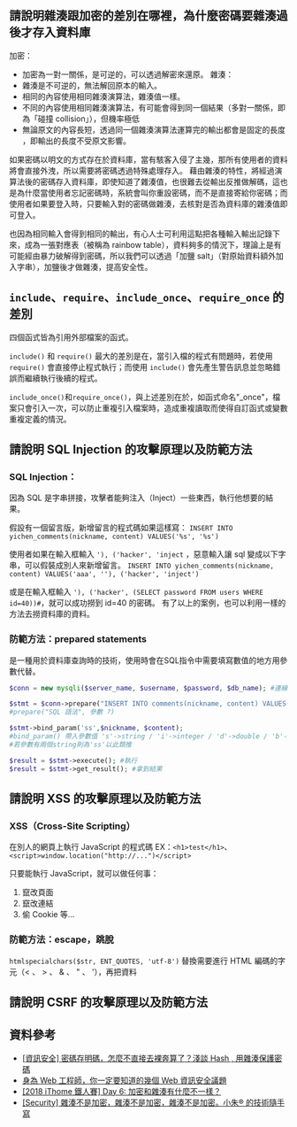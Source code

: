 ## 請說明雜湊跟加密的差別在哪裡，為什麼密碼要雜湊過後才存入資料庫
加密：
  * 加密為一對一關係，是可逆的，可以透過解密來還原。
雜湊：
  * 雜湊是不可逆的，無法解回原本的輸入。
  * 相同的內容使用相同雜湊演算法，雜湊值一樣。
  * 不同的內容使用相同雜湊演算法，有可能會得到同一個結果（多對一關係，即為「碰撞 collision」），但機率極低
  * 無論原文的內容長短，透過同一個雜湊演算法運算完的輸出都會是固定的長度 ，即輸出的長度不受原文影響。

如果密碼以明文的方式存在於資料庫，當有駭客入侵了主幾，那所有使用者的資料將會直接外洩，所以需要將密碼透過特殊處理存入。
藉由雜湊的特性，將經過演算法後的密碼存入資料庫，即使知道了雜湊值，也很難去從輸出反推做解碼，這也是為什麼當使用者忘記密碼時，系統會叫你重設密碼，而不是直接寄給你密碼；而使用者如果要登入時，只要輸入對的密碼做雜湊，去核對是否為資料庫的雜湊值即可登入。

也因為相同輸入會得到相同的輸出，有心人士可利用這點把各種輸入輸出記錄下來，成為一張對應表（被稱為 rainbow table），資料夠多的情況下，理論上是有可能經由暴力破解得到密碼，所以我們可以透過「加鹽 salt」（對原始資料額外加入字串），加鹽後才做雜湊，提高安全性。

## `include`、`require`、`include_once`、`require_once` 的差別
四個函式皆為引用外部檔案的函式。

`include()` 和 `require()` 最大的差別是在，當引入檔的程式有問題時，若使用 `require()` 會直接停止程式執行；而使用 `include()` 會先產生警告訊息並忽略錯誤而繼續執行後續的程式。

`include_once()`和`require_once()`，與上述差別在於，如函式命名"_once"，檔案只會引入一次，可以防止重複引入檔案時，造成重複讀取而使得自訂函式或變數重複定義的情況。

## 請說明 SQL Injection 的攻擊原理以及防範方法

### SQL Injection：
因為 SQL 是字串拼接，攻擊者能夠注入（Inject）一些東西，執行他想要的結果。

假設有一個留言版，新增留言的程式碼如果這樣寫：
`INSERT INTO yichen_comments(nickname, content) VALUES('%s', '%s')`

使用者如果在輸入框輸入 ` '), ('hacker', 'inject ` ，惡意輸入讓 sql 變成以下字串，可以假裝成別人來新增留言。
`INSERT INTO yichen_comments(nickname, content) VALUES('aaa', ''), ('hacker', 'inject')`

或是在輸入框輸入 ` '), ('hacker', (SELECT password FROM users WHERE id=40))# `，就可以成功撈到 id=40 的密碼。
有了以上的案例，也可以利用一樣的方法去撈資料庫的資料。

### 防範方法：prepared statements
是一種用於資料庫查詢時的技術，使用時會在SQL指令中需要填寫數值的地方用參數代替。

```php
$conn = new mysqli($server_name, $username, $password, $db_name); #連線資料庫

$stmt = $conn->prepare("INSERT INTO comments(nickname, content) VALUES(?, ?)");
#prepare("SQL 語法", 參數 ?)

$stmt->bind_param('ss',$nickname, $content); 
#bind_param() 帶入參數值 's'->string / 'i'->integer / 'd'->double / 'b'->blob
#若參數有兩個string則為'ss'以此類推

$result = $stmt->execute(); #執行
$result = $stmt->get_result(); #拿到結果
```

##  請說明 XSS 的攻擊原理以及防範方法

### XSS（Cross-Site Scripting）
在別人的網頁上執行 JavaScript 的程式碼
EX：`<h1>test</h1>`、`<script>window.location("http://...")</script>` 

只要能執行 JavaScript，就可以做任何事：
1. 竄改頁面
2. 竄改連結
3. 偷 Cookie 等...

### 防範方法：escape，跳脫
`htmlspecialchars($str, ENT_QUOTES, 'utf-8')`
替換需要進行 HTML 編碼的字元（< 、 > 、 & 、 " 、 '），再把資料
## 請說明 CSRF 的攻擊原理以及防範方法



## 資料參考
* [[資訊安全] 密碼存明碼，怎麼不直接去裸奔算了？淺談 Hash , 用雜湊保護密碼](https://reurl.cc/W3NYp5)
* [身為 Web 工程師，你一定要知道的幾個 Web 資訊安全議題](https://reurl.cc/0jdbVM)
* [[2018 iThome 鐵人賽] Day 6: 加密和雜湊有什麼不一樣？](https://ithelp.ithome.com.tw/articles/10193762)
* [[Security] 雜湊不是加密，雜湊不是加密，雜湊不是加密。小朱® 的技術隨手寫](https://dotblogs.com.tw/regionbbs/2017/09/21/hashing_is_not_encryption)

